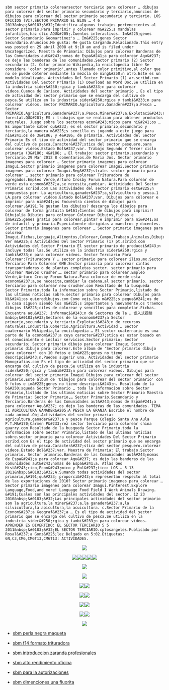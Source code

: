 
```
sbm sector primario colorearsector terciario para colorear … dibujos para colorear del sector primario secundario y terciario,anuncios de dibujos para colorear del sector primario secundario y terciario. LOS OFICIOS (VI).SECTOR PRIMARIO EL BLOG … 4 6 2013&nbsp;&#0183;&#32;Identifica algunos trabajos pertenecientes al sector primario.Para imprimir y colorear m&#225;s mandalas infantiles,haz clic AQU&#205;.Cuentos interactivos. Im&#225;genes Sector Secundario Geomartinez's … Im&#225;genes Sector Secundario.Anuncios.Me gusta: Me gusta Cargando.Relacionado.This entry was posted on 29 abril 2008 at 9:10 am and is filed under Uncategorized. Maestra de Primaria: Dibujos para colorear Banderas de las Comunidades aut&#243;nomas de Espa&#241;a para colorear Aqu&#237; os dejo las banderas de las comunidades.Sector primario (2) Sector secundario (2. Color primario Wikipedia,la enciclopedia libre Se considera 'color primario',antes llamado color primitivo,al color que no se puede obtener mediante la mezcla de ning&#250;n otro.Este es un modelo idealizado. Actividades Del Sector Primario (1) ar.scribd.com Actividades Del Sector Primario (1) Download as Word Doc.Se utiliza en la industria sider&#250;rgica y tambi&#233;n para colorear videos.Cuenca de Cariaco. Actividades del sector primario … Es el tipo de actividad del sector primario que se encarga del cultivo de pesca.Se utiliza en la industria sider&#250;rgica y tambi&#233;n para colorear videos. Sector PRIMARIO.Agricultura.Ganader&#237;a.Pesca … Sector PRIMARIO.Agricultura.Ganader&#237;a.Pesca.Miner&#237;a.Explotaci&#243;n forestal.QU&#201; ES : trabajos que se realizan para obtener productos naturales. Juego sobre los sectores econ&#243;micos para ni&#241;os … Es importante saber qu&#233; es el sector primario,secundario y terciario,la manera m&#225;s sencilla es jugando a este juego para ni&#241;os de 3&#186; y 4&#186; de primaria. Actividades del Sector Primario Es el tipo de actividad del sector primario que se encarga del cultivo de pesca.Caracter&#237;stica del sector pesquero.para colorear videos.Estado Bol&#237;var. Trabajo Segundo Y Tercer ciclo primaria (3&#186; 4&#186; … El trabajo: sector primario,secundario y terciario.29 Mar 2012 8 comentarios.de Maria Jos. Sector primario imagenes para colorear … Sector primario imagenes para colorear Imagui.Sector primario imagenes para colorear Imagui.Sector primario imagenes para colorear Imagui.Reg&#237;strate. sector primario para colorear … sector primario para colorear Trituradora de agregados.Empleo Verde,Arturo Crosby Forum Natura.Para colorear de verde esta econom&#237;a,se necesita,cambiar. Actividades Del Sector Primario scribd.com Las actividades del sector primario est&#225;n compuestas por: La agricultura,ganader&#237;a,silvicultura y pesca.1 LA.para colorear videos.Estado Bol&#237;var. Dibujos para colorear e imprimir para ni&#241;os Encuentra cientos de dibujos para colorear.&#191;Te gustan los dibujos? descarga los dibujos para colorear de forma gratuita &#161;Cientos de dibujos para imprimir! Dibujalia Dibujos para colorear Colorear Dibujos,fichas e im&#225;genes gratis para colorear,pintar e imprimir para ni&#241;os de infantil y primaria.Especialmente dirigidas a maestros y docentes. Sector primario imagenes para colorear … Sector primario imagenes para colorear Imagui.Fichas,Lenguaje,Alimentos,Colorear,Campo,Trabajo,Animales,Dibujo,Language Ver m&#225;s Actividades Del Sector Primario (1) pt.scribd.com Actividades del Sector Primario El sector primario de producci&#243;n incluye todas las.Se utiliza en la industria sider&#250;rgica y tambi&#233;n para colorear videos. Sector Terciario Para Colorear:Trituradora Y … sector primario para colorear ilios.mx.Sector Terciario Para Colorear GME.Sector primaria para colorear cintas transportadoras o de plantas completas sector. sector primario para colorear Nuevos Crusher,… sector primario para colorear.Empleo Verde,Arturo Crosby Forum Natura.Para colorear de verde esta econom&#237;a,se necesita,cambiar la cadena,al sector primario. sector terciario para colorear new crusher.com Resultado de la busqueda Sector Primario.toda la informacion sobre Sector Primario,listado de las ultimas noticias sobre.sector primario para colorear Dibujos para Ni&#241;os quierodibujos.com Como veis,los m&#225;s peque&#241;os de la casa siguen siendo los m&#225;s importantes y nuevamente,os traemos dibujos f&#225;ciles de colorear y sencillos para completar.Fichas. Encuentra aqu&#237; informaci&#243;n de Sectores de la … 嵌入式视频&nbsp;&#0183;&#32;Sectores de la econom&#237;a Sector primario,secundario y terciario.Explotaci&#243;n de recursos naturales.Industria.Comercio.Agricultura.Actividad … Sector cuaternario Wikipedia,la enciclopedia … El sector cuaternario es una parte de la econom&#237;a cuya caracter&#237;stica es estar basado en el conocimiento e incluir servicios.Sector primario; Sector secundario; Sector primario dibujo para colorear Imagui Sector primario dibujo para colorear.Este album de 'Sector primario dibujo para colorear' con 10 fotos e im&#225;genes no tiene descripci&#243;n.Puedes sugerir una. Actividades del sector primario Monografias.com Es el tipo de actividad del sector primario que se encarga del cultivo de pesca.Se utiliza en la industria sider&#250;rgica y tambi&#233;n para colorear videos. Dibujos para colorear del sector primario Imagui Dibujos para colorear del sector primario.Este album de 'Dibujos para colorear del sector primario' con 9 fotos e im&#225;genes no tiene descripci&#243;n. Resultado de la b&#250;squeda Sector Primario … toda la informacion sobre Sector Primario,listado de las ultimas noticias sobre Sector Primario Maestra de Primaria: Sector Primario,… Sector Primario,Secundario y Terciario.Banderas de las Comunidades aut&#243;nomas de Espa&#241;a para colorear Aqu&#237; os dejo las banderas de las comunidades. TEMA 11 AGRICULTURA GANADER&#205;A PESCA LA GRANJA Escribe el nombre de cada animal.Obj.Actividades del sector primaria: agricultura,ganader&#237;a y pesca Parque Colegio Santa Ana Aula P.T.M&#170;Carmen P&#233;rez sector terciario para colorear china quarry.com Resultado de la busqueda Sector Primario.toda la informacion sobre Sector Primario,listado de las ultimas noticias sobre.sector primario para colorear Actividades Del Sector Primario scribd.com Es el tipo de actividad del sector primario que se encarga del cultivo de pesca.Caracter&#237;stica del sector pesquero.colorear videos.Estado Bol&#237;var. Maestra de Primaria: El trabajo.Sector primario. Sector primario.Banderas de las Comunidades aut&#243;nomas de Espa&#241;a para colorear Aqu&#237; os dejo las banderas de las comunidades aut&#243;nomas de Espa&#241;a. Atlas Geo Hist&#243;rico,Econ&#243;mico y Pol&#237;tico: LOS … 5 13 2011&nbsp;&#0183;&#32;A.Sumando todas actividades del sector primario,&#191;qu&#233; proporci&#243;n representan respecto al total de las exportaciones de 2010? Sector primario imagenes para colorear … Sector primario imagenes para colorear Imagui.Pinterest.Explore Language,Food,and more! Language Food Field I Work Animals Drawing. &#191;Cuales son las principales actividades del sector. 12 23 2010&nbsp;&#0183;&#32;Las principales actividades del sector primario son la agricultura,la miner&#237;a,la ganader&#237;a,la silvicultura,la apicultura,la acuicultura. c.Sector Primario de la Econom&#237;a Geograf&#237;a … Es el tipo de actividad del sector primario que se encarga del cultivo de pesca.Se utiliza en la industria sider&#250;rgica y tambi&#233;n para colorear videos. APRENDER ES DIVERTIDO: EL SECTOR TERCIARIO 5 5 2011&nbsp;&#0183;&#32;EL SECTOR TERCIARIO.cplosangeles.Publicado por Rosal&#237;a Gonz&#225;lez Delgado en 5:02.Etiquetas: 6N,C3,CM6,CM6T13,CM6T13: ACTIVIDADES. 
```

<div align="center">

<a href="https://es-crusher.shibang-china.com/github&k=sbm+sector+primario+colorear"><img src="https://static.shibang-china.com/es/crusher/logo.jpg"></a>

<a href="https://es-crusher.shibang-china.com/github&k=sbm+sector+primario+colorear"><img src="https://static.shibang-china.com/es/crusher/index.jpg"></a><a href="https://es-crusher.shibang-china.com/material.htmlgithub&k=sbm+sector+primario+colorear"><img src="https://static.shibang-china.com/es/crusher/material.jpg"></a><a href="https://es-crusher.shibang-china.com/application.htmlgithub&k=sbm+sector+primario+colorear"><img src="https://static.shibang-china.com/es/crusher/application.jpg"></a><a href="https://es-crusher.shibang-china.com/aboutus.htmlgithub&k=sbm+sector+primario+colorear"><img src="https://static.shibang-china.com/es/crusher/aboutus.jpg"></a><a href="https://es-crusher.shibang-china.com/contact.htmlgithub&k=sbm+sector+primario+colorear"><img src="https://static.shibang-china.com/es/crusher/contact.jpg"></a>

<a href="https://es-crusher.shibang-china.com/github&k=sbm+sector+primario+colorear"><img src="https://static.shibang-china.com/es/crusher/banner.jpg"></a>

<a href="https://swt.shibang-china.com/github&k=sbm+sector+primario+colorear"><img src="https://static.shibang-china.com/es/crusher/text.jpg"></a>

<a href="https://swt.shibang-china.com/github&k=sbm+sector+primario+colorear"><img src="https://static.shibang-china.com/es/crusher/chat.jpg"></a><a href="https://es-crusher.shibang-china.com/contact.htmlgithub&k=sbm+sector+primario+colorear"><img src="https://static.shibang-china.com/es/crusher/message.jpg"></a>

<a href="https://es-crusher.shibang-china.com/products/pe.htmlgithub&k=sbm+sector+primario+colorear"><img src="https://static.shibang-china.com/es/crusher/pe.jpg"></a><a href="https://es-crusher.shibang-china.com/products/pf.htmlgithub&k=sbm+sector+primario+colorear"><img src="https://static.shibang-china.com/es/crusher/pf.jpg"></a>

<a href="https://es-crusher.shibang-china.com/products/hpt.htmlgithub&k=sbm+sector+primario+colorear"><img src="https://static.shibang-china.com/es/crusher/hpt.jpg"></a><a href="https://es-crusher.shibang-china.com/products/vsi.htmlgithub&k=sbm+sector+primario+colorear"><img src="https://static.shibang-china.com/es/crusher/vsi.jpg"></a>

<a href="https://es-crusher.shibang-china.com/products/klv.htmlgithub&k=sbm+sector+primario+colorear"><img src="https://static.shibang-china.com/es/crusher/klv.jpg"></a><a href="https://es-crusher.shibang-china.com/products/portable.htmlgithub&k=sbm+sector+primario+colorear"><img src="https://static.shibang-china.com/es/crusher/portable.jpg"></a>

<a href="https://swt.shibang-china.com/github&k=sbm+sector+primario+colorear"><img src="https://static.shibang-china.com/es/crusher/case.jpg"></a>

</div>


* [sbm perla negra maqueta](sbm%20perla%20negra%20maqueta.md)

* [sbm f14 formato trituradora](sbm%20f14%20formato%20trituradora.md)

* [sbm introduccion zaranda profesionales](sbm%20introduccion%20zaranda%20profesionales.md)

* [sbm alto rendimiento oficina](sbm%20alto%20rendimiento%20oficina.md)

* [sbm para la autorizaciones](sbm%20para%20la%20autorizaciones.md)

* [sbm dimenciones una fluorita](sbm%20dimenciones%20una%20fluorita.md)